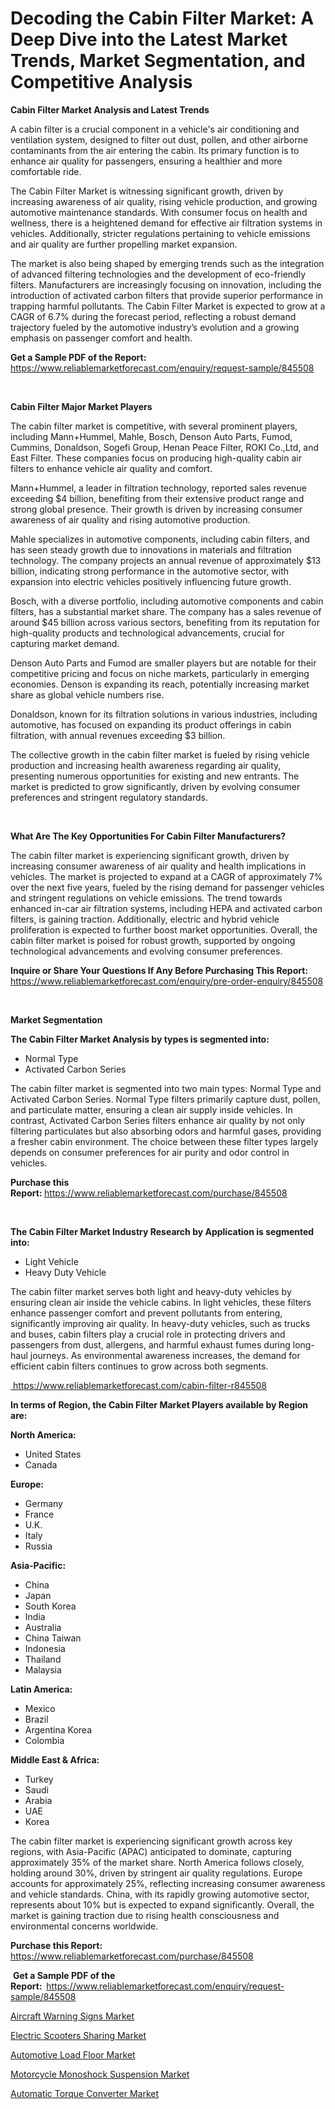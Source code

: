 <p><h1>Decoding the Cabin Filter Market: A Deep Dive into the Latest Market Trends, Market Segmentation, and Competitive Analysis</h1></p><p><strong>Cabin Filter Market Analysis and Latest Trends</strong></p>
<p><p>A cabin filter is a crucial component in a vehicle's air conditioning and ventilation system, designed to filter out dust, pollen, and other airborne contaminants from the air entering the cabin. Its primary function is to enhance air quality for passengers, ensuring a healthier and more comfortable ride.</p><p>The Cabin Filter Market is witnessing significant growth, driven by increasing awareness of air quality, rising vehicle production, and growing automotive maintenance standards. With consumer focus on health and wellness, there is a heightened demand for effective air filtration systems in vehicles. Additionally, stricter regulations pertaining to vehicle emissions and air quality are further propelling market expansion.</p><p>The market is also being shaped by emerging trends such as the integration of advanced filtering technologies and the development of eco-friendly filters. Manufacturers are increasingly focusing on innovation, including the introduction of activated carbon filters that provide superior performance in trapping harmful pollutants. The Cabin Filter Market is expected to grow at a CAGR of 6.7% during the forecast period, reflecting a robust demand trajectory fueled by the automotive industry’s evolution and a growing emphasis on passenger comfort and health.</p></p>
<p><strong>Get a Sample PDF of the Report:&nbsp;</strong> <a href="https://www.reliablemarketforecast.com/enquiry/request-sample/845508?utm_campaign=1875&utm_medium=2&utm_source=Github&utm_content=ia&utm_term=30032025&utm_id=cabin-filter">https://www.reliablemarketforecast.com/enquiry/request-sample/845508</a></p>
<p>&nbsp;</p>
<p><strong>Cabin Filter Major Market Players</strong></p>
<p><p>The cabin filter market is competitive, with several prominent players, including Mann+Hummel, Mahle, Bosch, Denson Auto Parts, Fumod, Cummins, Donaldson, Sogefi Group, Henan Peace Filter, ROKI Co.,Ltd, and East Filter. These companies focus on producing high-quality cabin air filters to enhance vehicle air quality and comfort.</p><p>Mann+Hummel, a leader in filtration technology, reported sales revenue exceeding $4 billion, benefiting from their extensive product range and strong global presence. Their growth is driven by increasing consumer awareness of air quality and rising automotive production.</p><p>Mahle specializes in automotive components, including cabin filters, and has seen steady growth due to innovations in materials and filtration technology. The company projects an annual revenue of approximately $13 billion, indicating strong performance in the automotive sector, with expansion into electric vehicles positively influencing future growth.</p><p>Bosch, with a diverse portfolio, including automotive components and cabin filters, has a substantial market share. The company has a sales revenue of around $45 billion across various sectors, benefiting from its reputation for high-quality products and technological advancements, crucial for capturing market demand.</p><p>Denson Auto Parts and Fumod are smaller players but are notable for their competitive pricing and focus on niche markets, particularly in emerging economies. Denson is expanding its reach, potentially increasing market share as global vehicle numbers rise.</p><p>Donaldson, known for its filtration solutions in various industries, including automotive, has focused on expanding its product offerings in cabin filtration, with annual revenues exceeding $3 billion.</p><p>The collective growth in the cabin filter market is fueled by rising vehicle production and increasing health awareness regarding air quality, presenting numerous opportunities for existing and new entrants. The market is predicted to grow significantly, driven by evolving consumer preferences and stringent regulatory standards.</p></p>
<p>&nbsp;</p>
<p><strong>What Are The Key Opportunities For Cabin Filter Manufacturers?</strong></p>
<p><p>The cabin filter market is experiencing significant growth, driven by increasing consumer awareness of air quality and health implications in vehicles. The market is projected to expand at a CAGR of approximately 7% over the next five years, fueled by the rising demand for passenger vehicles and stringent regulations on vehicle emissions. The trend towards enhanced in-car air filtration systems, including HEPA and activated carbon filters, is gaining traction. Additionally, electric and hybrid vehicle proliferation is expected to further boost market opportunities. Overall, the cabin filter market is poised for robust growth, supported by ongoing technological advancements and evolving consumer preferences.</p></p>
<p><strong>Inquire or Share Your Questions If Any Before Purchasing This Report:</strong> <a href="https://www.reliablemarketforecast.com/enquiry/pre-order-enquiry/845508?utm_campaign=1875&utm_medium=2&utm_source=Github&utm_content=ia&utm_term=30032025&utm_id=cabin-filter">https://www.reliablemarketforecast.com/enquiry/pre-order-enquiry/845508</a></p>
<p>&nbsp;</p>
<p><strong>Market Segmentation</strong></p>
<p><strong>The Cabin Filter Market Analysis by types is segmented into:</strong></p>
<p><ul><li>Normal Type</li><li>Activated Carbon Series</li></ul></p>
<p><p>The cabin filter market is segmented into two main types: Normal Type and Activated Carbon Series. Normal Type filters primarily capture dust, pollen, and particulate matter, ensuring a clean air supply inside vehicles. In contrast, Activated Carbon Series filters enhance air quality by not only filtering particulates but also absorbing odors and harmful gases, providing a fresher cabin environment. The choice between these filter types largely depends on consumer preferences for air purity and odor control in vehicles.</p></p>
<p><strong>Purchase this Report:&nbsp;</strong><a href="https://www.reliablemarketforecast.com/purchase/845508?utm_campaign=1875&utm_medium=2&utm_source=Github&utm_content=ia&utm_term=30032025&utm_id=cabin-filter">https://www.reliablemarketforecast.com/purchase/845508</a></p>
<p>&nbsp;</p>
<p><strong>The Cabin Filter Market Industry Research by Application is segmented into:</strong></p>
<p><ul><li>Light Vehicle</li><li>Heavy Duty Vehicle</li></ul></p>
<p><p>The cabin filter market serves both light and heavy-duty vehicles by ensuring clean air inside the vehicle cabins. In light vehicles, these filters enhance passenger comfort and prevent pollutants from entering, significantly improving air quality. In heavy-duty vehicles, such as trucks and buses, cabin filters play a crucial role in protecting drivers and passengers from dust, allergens, and harmful exhaust fumes during long-haul journeys. As environmental awareness increases, the demand for efficient cabin filters continues to grow across both segments.</p></p>
<p><a href="https://www.reliablemarketforecast.com/cabin-filter-r845508?utm_campaign=1875&utm_medium=2&utm_source=Github&utm_content=ia&utm_term=30032025&utm_id=cabin-filter">&nbsp;https://www.reliablemarketforecast.com/cabin-filter-r845508</a></p>
<p><strong>In terms of Region, the Cabin Filter Market Players available by Region are:</strong></p>
<p>
    <p> <strong> North America: </strong>
        <ul>
            <li>United States</li>
            <li>Canada</li>
        </ul>
        </p> 
    <p> <strong> Europe: </strong>
        <ul>
            <li>Germany</li>
            <li>France</li>
            <li>U.K.</li>
            <li>Italy</li>
            <li>Russia</li>
        </ul>
        </p> 
    <p> <strong> Asia-Pacific: </strong>
        <ul>
            <li>China</li>
            <li>Japan</li>
            <li>South Korea</li>
            <li>India</li>
            <li>Australia</li>
            <li>China Taiwan</li>
            <li>Indonesia</li>
            <li>Thailand</li>
            <li>Malaysia</li>
        </ul>
        </p> 
    <p> <strong> Latin America: </strong>
        <ul>
            <li>Mexico</li>
            <li>Brazil</li>
            <li>Argentina Korea</li>
            <li>Colombia</li>
        </ul>
        </p> 
    <p> <strong> Middle East & Africa: </strong>
        <ul>
            <li>Turkey</li>
            <li>Saudi</li>
            <li>Arabia</li>
            <li>UAE</li>
            <li>Korea</li>
        </ul>
    </p>
    </p>
<p><p>The cabin filter market is experiencing significant growth across key regions, with Asia-Pacific (APAC) anticipated to dominate, capturing approximately 35% of the market share. North America follows closely, holding around 30%, driven by stringent air quality regulations. Europe accounts for approximately 25%, reflecting increasing consumer awareness and vehicle standards. China, with its rapidly growing automotive sector, represents about 10% but is expected to expand significantly. Overall, the market is gaining traction due to rising health consciousness and environmental concerns worldwide.</p></p>
<p><strong>Purchase this Report: </strong><a href="https://www.reliablemarketforecast.com/purchase/845508?utm_campaign=1875&utm_medium=2&utm_source=Github&utm_content=ia&utm_term=30032025&utm_id=cabin-filter">https://www.reliablemarketforecast.com/purchase/845508</a></p>
<p>&nbsp;<strong>Get a Sample PDF of the Report:&nbsp;&nbsp;</strong><a href="https://www.reliablemarketforecast.com/enquiry/request-sample/845508?utm_campaign=1875&utm_medium=2&utm_source=Github&utm_content=ia&utm_term=30032025&utm_id=cabin-filter">https://www.reliablemarketforecast.com/enquiry/request-sample/845508</a></p>
<p><strong></strong></p>
<p><p><a href="https://github.com/pelegeazlie5/Market-Research-Report-List-1/blob/main/aircraft-warning-signs-market.md?utm_campaign=1875&utm_medium=2&utm_source=Github&utm_content=ia&utm_term=30032025&utm_id=cabin-filter">Aircraft Warning Signs Market</a></p><p><a href="https://github.com/kevoncesya4j/Market-Research-Report-List-1/blob/main/electric-scooters-sharing-market.md?utm_campaign=1875&utm_medium=2&utm_source=Github&utm_content=ia&utm_term=30032025&utm_id=cabin-filter">Electric Scooters Sharing Market</a></p><p><a href="https://github.com/sitarzerpa3d/Market-Research-Report-List-1/blob/main/automotive-load-floor-market.md?utm_campaign=1875&utm_medium=2&utm_source=Github&utm_content=ia&utm_term=30032025&utm_id=cabin-filter">Automotive Load Floor Market</a></p><p><a href="https://github.com/ziringebrur1/Market-Research-Report-List-1/blob/main/motorcycle-monoshock-suspension-market.md?utm_campaign=1875&utm_medium=2&utm_source=Github&utm_content=ia&utm_term=30032025&utm_id=cabin-filter">Motorcycle Monoshock Suspension Market</a></p><p><a href="https://github.com/perbetpereir/Market-Research-Report-List-1/blob/main/automatic-torque-converter-market.md?utm_campaign=1875&utm_medium=2&utm_source=Github&utm_content=ia&utm_term=30032025&utm_id=cabin-filter">Automatic Torque Converter Market</a></p></p>